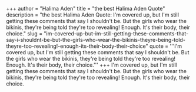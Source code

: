 +++
author = "Halima Aden"
title = "the best Halima Aden Quote"
description = "the best Halima Aden Quote: I'm covered up, but I'm still getting these comments that say I shouldn't be. But the girls who wear the bikinis, they're being told they're too revealing! Enough. It's their body, their choice."
slug = "im-covered-up-but-im-still-getting-these-comments-that-say-i-shouldnt-be-but-the-girls-who-wear-the-bikinis-theyre-being-told-theyre-too-revealing!-enough-its-their-body-their-choice"
quote = '''I'm covered up, but I'm still getting these comments that say I shouldn't be. But the girls who wear the bikinis, they're being told they're too revealing! Enough. It's their body, their choice.'''
+++
I'm covered up, but I'm still getting these comments that say I shouldn't be. But the girls who wear the bikinis, they're being told they're too revealing! Enough. It's their body, their choice.

